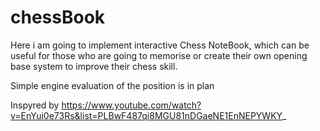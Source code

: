 # chessBook

Here i am going to implement interactive Chess NoteBook, which can be useful for those who are going to memorise or create their own opening base system to improve their chess skill.

Simple engine evaluation of the position is in plan

Inspyred by https://www.youtube.com/watch?v=EnYui0e73Rs&list=PLBwF487qi8MGU81nDGaeNE1EnNEPYWKY_
